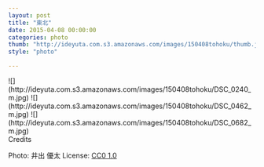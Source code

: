 ```yaml
---
layout: post
title: "東北"
date: 2015-04-08 00:00:00
categories: photo
thumb: "http://ideyuta.com.s3.amazonaws.com/images/150408tohoku/thumb.jpg"
style: "photo"

---
```


<div class="images">
![](http://ideyuta.com.s3.amazonaws.com/images/150408tohoku/DSC_0240_m.jpg)
![](http://ideyuta.com.s3.amazonaws.com/images/150408tohoku/DSC_0462_m.jpg)
![](http://ideyuta.com.s3.amazonaws.com/images/150408tohoku/DSC_0682_m.jpg)
</div>

<div class="note">
Credits
<p>Photo: 井出 優太
License: <a href="https://creativecommons.org/publicdomain/zero/1.0/deed.ja">CC0 1.0</a>
</p>
</div>
